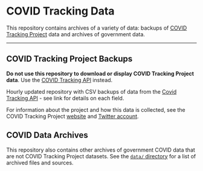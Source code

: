 # COVID Tracking Data

This repository contains archives of a variety of data: backups of [COVID Tracking Project](https://covidtracking.com/) data and archives of government data.

---

## COVID Tracking Project Backups

**Do not use this repository to download or display COVID Tracking Project data**. Use
the [COVID Tracking API](https://covidtracking.com/api) instead.

Hourly updated repository with CSV backups of data from the [Covid Tracking API](https://covidtracking.com/api) - see
link for details on each field.

For information about the project and how this data is collected, see the COVID Tracking
Project [website](https://www.covidtracking.com) and [Twitter account](https://twitter.com/COVID19Tracking).

## COVID Data Archives

This repository also contains other archives of government COVID data that are not COVID Tracking Project datasets. See the
[`data/` directory](https://github.com/COVID19Tracking/covid-tracking-data/blob/master/data/) for a list of archived
files and sources.
